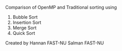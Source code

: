 Comparison of OpenMP and Traditional sorting using
1. Bubble Sort
2. Insertion Sort
3. Merge Sort
4. Quick Sort

Created by Hannan FAST-NU
           Salman FAST-NU
